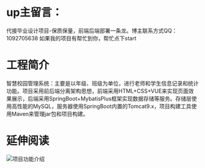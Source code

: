 # up主留言：
代接毕业设计项目-保质保量，前端后端部署一条龙。博主联系方式QQ：1092705638
如果我的项目有帮忙到你，帮忙点下start

# 工程简介
 智慧校园管理系统：主要是以年级、班级为单位，进行老师和学生信息记录和统计功能。项目采用前后端分离架构思想，前端采用HTML+CSS+VUE来实现页面效果展示，后端采用SpringBoot+MybatisPlus框架实现数据存储等服务。存储层使用高性能的MySQL，服务器使用SpringBoot内置的Tomcat9.x，项目构建工具使用Maven来管理jar包和项目构建。


# 延伸阅读

![项目功能介绍](https://user-images.githubusercontent.com/57030774/164430158-6da292de-86b4-42e3-8638-793c5c7fefc7.png)
